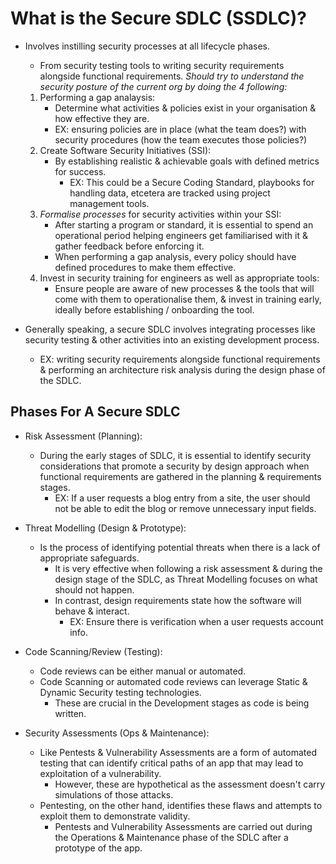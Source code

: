 # What is the Secure SDLC (SSDLC)?

* Involves instilling security processes at all lifecycle phases.
  * From security testing tools to writing security requirements alongside functional requirements.
*Should try to understand the security posture of the current org by doing the 4 following:*
  1. Performing a gap analaysis:
     * Determine what activities & policies exist in your organisation & how effective they are.
     * EX: ensuring policies are in place (what the team does?) with security procedures (how the team executes those policies?)
  2. Create Software Security Initiatives (SSI):
     * By establishing realistic & achievable goals with defined metrics for success.
       * EX: This could be a Secure Coding Standard, playbooks for handling data, etcetera are tracked using project management tools.
  3. *Formalise processes* for security activities within your SSI:
     * After starting a program or standard, it is essential to spend an operational period helping engineers get familiarised with it & gather feedback before enforcing it.
     * When performing a gap analysis, every policy should have defined procedures to make them effective.
  4. Invest in security training for engineers as well as appropriate tools:
     * Ensure people are aware of new processes & the tools that will come with them to operationalise them, & invest in training early, ideally before establishing / onboarding the tool.

* Generally speaking, a secure SDLC involves integrating processes like security testing & other activities into an existing development process.
  * EX: writing security requirements alongside functional requirements & performing an architecture risk analysis during the design phase of the SDLC.

## Phases For A Secure SDLC

* Risk Assessment (Planning):
  * During the early stages of SDLC, it is essential to identify security considerations that promote a security by design approach when functional requirements are gathered in the planning & requirements stages.
    * EX: If a user requests a blog entry from a site, the user should not be able to edit the blog or remove unnecessary input fields.

* Threat Modelling (Design & Prototype):
  * Is the process of identifying potential threats when there is a lack of appropriate safeguards.
    * It is very effective when following a risk assessment & during the design stage of the SDLC, as Threat Modelling focuses on what should not happen.
    * In contrast, design requirements state how the software will behave & interact.
      * EX: Ensure there is verification when a user requests account info.

* Code Scanning/Review (Testing):
  * Code reviews can be either manual or automated.
  * Code Scanning or automated code reviews can leverage Static & Dynamic Security testing technologies.
    * These are crucial in the Development stages as code is being written.

* Security Assessments (Ops & Maintenance):
  * Like Pentests & Vulnerability Assessments are a form of automated testing that can identify critical paths of an app that may lead to exploitation of a vulnerability.
    * However, these are hypothetical as the assessment doesn't carry simulations of those attacks.
  * Pentesting, on the other hand, identifies these flaws and attempts to exploit them to demonstrate validity.
    * Pentests and Vulnerability Assessments are carried out during the Operations & Maintenance phase of the SDLC after a prototype of the app.



















